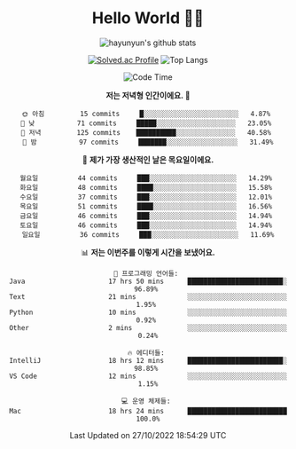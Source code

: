 <div align="center">

# Hello World 🙋‍♀️

![hayunyun's github stats](https://github-readme-stats.vercel.app/api?username=hayunyun&show_icons=true) 

 
[![Solved.ac Profile](http://mazassumnida.wtf/api/generate_badge?boj=hayunyun)](https://solved.ac/hayunyun)
 ![Top Langs](https://github-readme-stats.vercel.app/api/top-langs/?username=hayunyun&layout=compact)

<!--START_SECTION:waka-->
![Code Time](http://img.shields.io/badge/Code%20Time-535%20hrs%2026%20mins-blue)

**저는 저녁형 인간이에요. 🦉** 

```text
🌞 아침         15 commits     █░░░░░░░░░░░░░░░░░░░░░░░░   4.87% 
🌆 낮　         71 commits     █████░░░░░░░░░░░░░░░░░░░░   23.05% 
🌃 저녁         125 commits    ██████████░░░░░░░░░░░░░░░   40.58% 
🌙 밤　         97 commits     ███████░░░░░░░░░░░░░░░░░░   31.49%

```
📅 **제가 가장 생산적인 날은 목요일이에요.** 

```text
월요일          44 commits     ███░░░░░░░░░░░░░░░░░░░░░░   14.29% 
화요일          48 commits     ████░░░░░░░░░░░░░░░░░░░░░   15.58% 
수요일          37 commits     ███░░░░░░░░░░░░░░░░░░░░░░   12.01% 
목요일          51 commits     ████░░░░░░░░░░░░░░░░░░░░░   16.56% 
금요일          46 commits     ███░░░░░░░░░░░░░░░░░░░░░░   14.94% 
토요일          46 commits     ███░░░░░░░░░░░░░░░░░░░░░░   14.94% 
일요일          36 commits     ███░░░░░░░░░░░░░░░░░░░░░░   11.69%

```


📊 **저는 이번주를 이렇게 시간을 보냈어요.** 

```text
💬 프로그래밍 언어들: 
Java                     17 hrs 50 mins      ████████████████████████░   96.89% 
Text                     21 mins             ░░░░░░░░░░░░░░░░░░░░░░░░░   1.95% 
Python                   10 mins             ░░░░░░░░░░░░░░░░░░░░░░░░░   0.92% 
Other                    2 mins              ░░░░░░░░░░░░░░░░░░░░░░░░░   0.24%

🔥 에디터들: 
IntelliJ                 18 hrs 12 mins      ████████████████████████░   98.85% 
VS Code                  12 mins             ░░░░░░░░░░░░░░░░░░░░░░░░░   1.15%

💻 운영 체제들: 
Mac                      18 hrs 24 mins      █████████████████████████   100.0%

```


 Last Updated on 27/10/2022 18:54:29 UTC
<!--END_SECTION:waka-->

<!--
**hayunyun/hayunyun** is a ✨ _special_ ✨ repository because its `README.md` (this file) appears on your GitHub profile.

Here are some ideas to get you started:

- 🔭 I’m currently working on ...
- 🌱 I’m currently learning ...
- 👯 I’m looking to collaborate on ...
- 🤔 I’m looking for help with ...
- 💬 Ask me about ...
- 📫 How to reach me: ...
- 😄 Pronouns: ...
- ⚡ Fun fact: ...
-->



